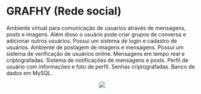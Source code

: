 # GRAFHY (Rede social)

Ambiente virtual para comunicação de usuarios através de mensagens, posts e imagens.
Além disso o usuário pode criar grupos de conversa e adicionar outros usuários.
Possui um sistema de login e cadastro de usuários.
Ambiente de postagem de imagens e mensagens.
Possui um sistema de verificação de usuários online.
Mensagens em tempo real e criptografadas.
Sistema de notificações de mensagens e posts.
Perfil de usuário com informações e foto de perfil.
Senhas criptografadas.
Banco de dados em MySQL.

<p align="center">
  <img src="https://github.com/Daniel-Alvarenga/Grafhy_Py/assets/128755697/0b79591f-2d8d-4e0d-865a-4ff90a3fcd36"/>
</p>
